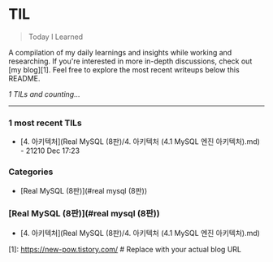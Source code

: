 # TIL
> Today I Learned

A compilation of my daily learnings and insights while working and researching.
If you're interested in more in-depth discussions, check out [my blog][1].
Feel free to explore the most recent writeups below this README.


_1 TILs and counting..._

---

### 1 most recent TILs

- [4. 아키텍처](Real MySQL (8판)/4. 아키텍처 (4.1 MySQL 엔진 아키텍처).md) - 21210 Dec 17:23

### Categories

- [Real MySQL (8판)](#real mysql (8판))

### [Real MySQL (8판)](#real mysql (8판))
- [4. 아키텍처](Real MySQL (8판)/4. 아키텍처 (4.1 MySQL 엔진 아키텍처).md)

[1]: https://new-pow.tistory.com/   # Replace with your actual blog URL

